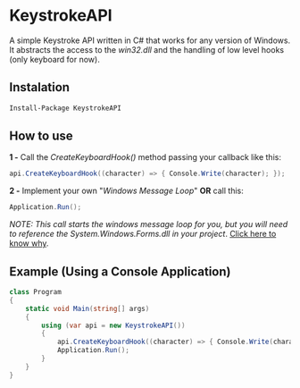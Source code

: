 # KeystrokeAPI
A simple Keystroke API written in C# that works for any version of Windows. It abstracts the access to the *win32.dll* and the handling of low level hooks (only keyboard for now). 

## Instalation
```sh
Install-Package KeystrokeAPI
```
## How to use

**1 -** Call the *CreateKeyboardHook()* method passing your callback like this:

```c#
api.CreateKeyboardHook((character) => { Console.Write(character); });
```
**2 -** Implement your own "*Windows Message Loop*" **OR** call this:
```c#
Application.Run();
```
*NOTE: This call starts the windows message loop for you, but you will need to reference the System.Windows.Forms.dll in your project*. [Click here to know why].


## Example (Using a Console Application) 
```c#
class Program
{
	static void Main(string[] args)
	{
		using (var api = new KeystrokeAPI())
		{
			api.CreateKeyboardHook((character) => { Console.Write(character); });
			Application.Run();
		}
	}
}
```

   [Click here to know why]: <http://stackoverflow.com/a/7460728/890890>

